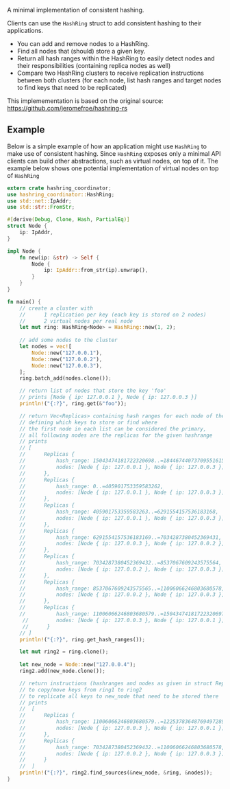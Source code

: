 A minimal implementation of consistent hashing.

Clients can use the `HashRing` struct to add consistent hashing to their
applications. 

- You can add and remove nodes to a HashRing.
- Find all nodes that (should) store a given key.
- Return all hash ranges within the HashRing to easily detect nodes and their responsibilities (containing replica nodes as well)
- Compare two HashRing clusters to receive replication instructions between both clusters (for each node, list hash ranges and target nodes to find keys that need to be replicated)

This implemementation is based on the original source: <https://github.com/jeromefroe/hashring-rs>

## Example

Below is a simple example of how an application might use `HashRing` to make
use of consistent hashing. Since `HashRing` exposes only a minimal API clients
can build other abstractions, such as virtual nodes, on top of it. The example
below shows one potential implementation of virtual nodes on top of `HashRing`

```rust
extern crate hashring_coordinator;
use hashring_coordinator::HashRing;
use std::net::IpAddr;
use std::str::FromStr;

#[derive(Debug, Clone, Hash, PartialEq)]
struct Node {
    ip: IpAddr,
}

impl Node {
    fn new(ip: &str) -> Self {
        Node {
            ip: IpAddr::from_str(ip).unwrap(),
        }
    }
}

fn main() {
    // create a cluster with
    //      1 replication per key (each key is stored on 2 nodes)
    //      2 virtual nodes per real node
    let mut ring: HashRing<Node> = HashRing::new(1, 2);
    
    // add some nodes to the cluster
    let nodes = vec![
        Node::new("127.0.0.1"),
        Node::new("127.0.0.2"),
        Node::new("127.0.0.3"),
    ];
    ring.batch_add(nodes.clone());

    // return list of nodes that store the key 'foo'
    // prints [Node { ip: 127.0.0.1 }, Node { ip: 127.0.0.3 }]
    println!("{:?}", ring.get(&"foo"));

    // return Vec<Replicas> containing hash ranges for each node of the cluster,
    // defining which keys to store or find where
    // the first node in each list can be considered the primary,
    // all following nodes are the replicas for the given hashrange
    // prints
    // [
    //      Replicas {
    //          hash_range: 15043474181722320698..=18446744073709551615,
    //          nodes: [Node { ip: 127.0.0.1 }, Node { ip: 127.0.0.3 }]
    //      },
    //      Replicas {
    //          hash_range: 0..=405901753359583262,                      
    //          nodes: [Node { ip: 127.0.0.1 }, Node { ip: 127.0.0.3 }]
    //      },
    //      Replicas {
    //          hash_range: 405901753359583263..=6291554157536183168,    
    //          nodes: [Node { ip: 127.0.0.1 }, Node { ip: 127.0.0.3 }]
    //      },
    //      Replicas {
    //          hash_range: 6291554157536183169..=7034287380452369431,   
    //          nodes: [Node { ip: 127.0.0.3 }, Node { ip: 127.0.0.2 }]
    //      },
    //      Replicas {
    //          hash_range: 7034287380452369432..=8537067609243575564,   
    //          nodes: [Node { ip: 127.0.0.2 }, Node { ip: 127.0.0.3 }]
    //      },
    //      Replicas {
    //          hash_range: 8537067609243575565..=11006066246803680578,  
    //          nodes: [Node { ip: 127.0.0.2 }, Node { ip: 127.0.0.3 }]
    //      },
    //      Replicas {
    //          hash_range: 11006066246803680579..=15043474181722320697,
     //         nodes: [Node { ip: 127.0.0.3 }, Node { ip: 127.0.0.1 }]
     //      }
    // ]
    println!("{:?}", ring.get_hash_ranges());

    let mut ring2 = ring.clone();
    
    let new_node = Node::new("127.0.0.4");
    ring2.add(new_node.clone());

    // return instructions (hashranges and nodes as given in struct Replicas)
    // to copy/move keys from ring1 to ring2
    // to replicate all keys to new_node that need to be stored there
    // prints
    //  [
    //      Replicas {
    //          hash_range: 11006066246803680579..=12253783648769497289,
    //          nodes: [Node { ip: 127.0.0.3 }, Node { ip: 127.0.0.1 }]
    //      },
    //      Replicas {
    //          hash_range: 7034287380452369432..=11006066246803680578,
    //          nodes: [Node { ip: 127.0.0.2 }, Node { ip: 127.0.0.3 }]
    //      }
    //  ]
    println!("{:?}", ring2.find_sources(&new_node, &ring, &nodes));
}
```